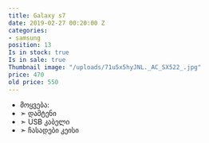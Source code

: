 ```yaml
---
title: Galaxy s7
date: 2019-02-27 00:20:00 Z
categories:
- samsung
position: 13
Is in stock: true
Is in sale: true
Thumbnail image: "/uploads/71u5x5hyJNL._AC_SX522_.jpg"
price: 470
old price: 550
---
```


* მოყვება: 
* ➣ დამტენი
* ➣ USB კაბელი
* ➣ ჩასადები კეისი

